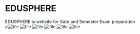 # EDUSPHERE
EDUSPHERE is website for Gate and Semester Exam preparation  
#![file](https://github.com/lifeaboutsily/EDUSPHERE/assets/145007506/3e1b94ac-0fb2-4ca6-a78a-219a79f6d06e)
![file](https://github.com/lifeaboutsily/EDUSPHERE/assets/145007506/3e1b94ac-0fb2-4ca6-a78a-219a79f6d06e)
![file](https://github.com/lifeaboutsily/EDUSPHERE/assets/145007506/3e1b94ac-0fb2-4ca6-a78a-219a79f6d06e)
![file](https://github.com/lifeaboutsily/EDUSPHERE/assets/145007506/0977e516-d55b-4366-acc9-b1ba425ac058)
![file](https://github.com/lifeaboutsily/EDUSPHERE/assets/145007506/0977e516-d55b-4366-acc9-b1ba425ac058)
![file](https://github.com/lifeaboutsily/EDUSPHERE/assets/145007506/0977e516-d55b-4366-acc9-b1ba425ac058)
